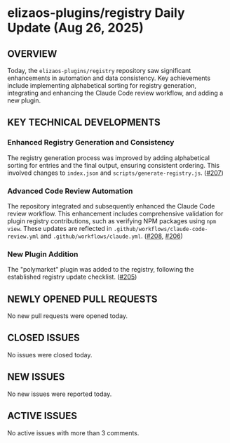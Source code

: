 # elizaos-plugins/registry Daily Update (Aug 26, 2025)
## OVERVIEW 
Today, the `elizaos-plugins/registry` repository saw significant enhancements in automation and data consistency. Key achievements include implementing alphabetical sorting for registry generation, integrating and enhancing the Claude Code review workflow, and adding a new plugin.

## KEY TECHNICAL DEVELOPMENTS

### Enhanced Registry Generation and Consistency
The registry generation process was improved by adding alphabetical sorting for entries and the final output, ensuring consistent ordering. This involved changes to `index.json` and `scripts/generate-registry.js`. ([#207](https://github.com/elizaos-plugins/registry/pull/207))

### Advanced Code Review Automation
The repository integrated and subsequently enhanced the Claude Code review workflow. This enhancement includes comprehensive validation for plugin registry contributions, such as verifying NPM packages using `npm view`. These updates are reflected in `.github/workflows/claude-code-review.yml` and `.github/workflows/claude.yml`. ([#208](https://github.com/elizaos-plugins/registry/pull/208), [#206](https://github.com/elizaos-plugins/registry/pull/206))

### New Plugin Addition
The "polymarket" plugin was added to the registry, following the established registry update checklist. ([#205](https://github.com/elizaos-plugins/registry/pull/205))

## NEWLY OPENED PULL REQUESTS
No new pull requests were opened today.

## CLOSED ISSUES
No issues were closed today.

## NEW ISSUES
No new issues were reported today.

## ACTIVE ISSUES
No active issues with more than 3 comments.